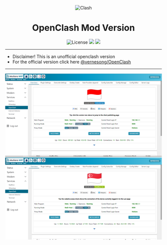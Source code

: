 <div align="center">
  <img src="https://raw.githubusercontent.com/Maizil41/openclash-mod/main/images/clash.png" alt="Clash" width="200">
  <h1>OpenClash Mod Version</h1>
</div>

<div align="center">
  <img alt="License" src="https://img.shields.io/github/license/Maizil41/openclash-mod?style=for-the-badge&logo=github">
  <a target="_blank" href="https://github.com/Maizil41/openclash-mod/releases"><img src="https://img.shields.io/github/release/Maizil41/openclash-mod?style=for-the-badge&logo=github"></a>
  <a target="_blank" href="https://github.com/Maizil41/openclash-mod/releases"><img src="https://img.shields.io/github/downloads/Maizil41/openclash-mod/total?style=for-the-badge&logo=github"></a>
</div>
<hr/>

* Disclaimer! This is an unofficial openclash version
* For the official version click here [@vernesong/OpenClash](https://github.com/vernesong/OpenClash)

<hr/>

![Dashboard](images/openclash.png)
![Dashboard](images/openclash1.png)
